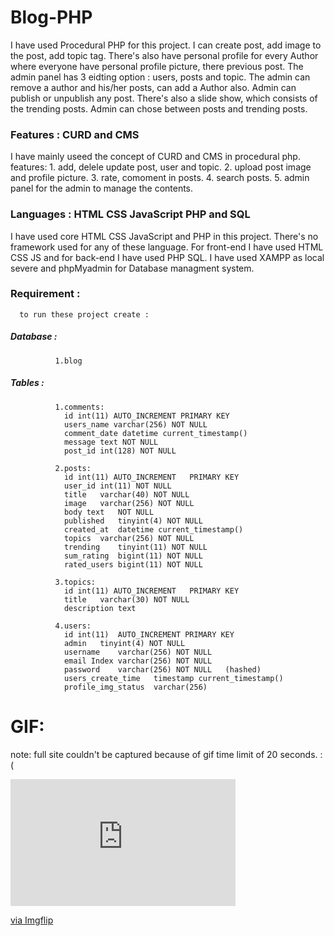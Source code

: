 # Blog-PHP
I have used Procedural PHP for this project. I can create post, add image to the post, add topic tag. There's also have personal profile for every Author where everyone have personal profile picture, there previous post. 
The admin panel has 3 eidting option : users, posts and topic. The admin can remove a author and his/her posts, can add a Author also. Admin can publish or unpublish any post.
There's also a slide show, which consists of the trending posts. Admin can chose between posts and trending posts.

### Features : CURD and CMS
I have mainly useed the concept of CURD and CMS in procedural php.
features:
        1. add, delele update post, user and topic.
        2. upload post image and profile picture.
        3. rate, comoment in posts.
        4. search posts.
        5. admin panel for the admin to manage the contents.

              
### Languages : HTML CSS JavaScript PHP and SQL
I have used core HTML CSS JavaScript and PHP in this project. There's no framework used for any of these language.
For front-end I have used HTML CSS JS and for back-end I have used PHP SQL.
I have used XAMPP as local severe and phpMyadmin for Database managment system.

### Requirement : 
      to run these project create :  
##### Database :
              1.blog 
##### Tables : 
              1.comments:
                id int(11) AUTO_INCREMENT PRIMARY KEY
                users_name varchar(256) NOT NULL
                comment_date datetime current_timestamp()	
                message	text NOT NULL
                post_id	int(128) NOT NULL
              
              2.posts:
              	id int(11) AUTO_INCREMENT	PRIMARY KEY	
                user_id	int(11) NOT NULL
                title	varchar(40)	NOT NULL
                image	varchar(256) NOT NULL
                body text	NOT NULL
                published	tinyint(4) NOT NULL		
                created_at	datetime current_timestamp()
                topics	varchar(256) NOT NULL
                trending	tinyint(11)	NOT NULL
                sum_rating	bigint(11) NOT NULL	
                rated_users	bigint(11) NOT NULL	
                
              3.topics:
                id int(11) AUTO_INCREMENT	PRIMARY KEY
                title	varchar(30)	NOT NULL
                description	text 
                
              4.users:
                id int(11)	AUTO_INCREMENT PRIMARY KEY
                admin	tinyint(4) NOT NULL	
                username	varchar(256) NOT NULL
                email Index	varchar(256) NOT NULL
                password	varchar(256) NOT NULL   (hashed)
                users_create_time	timestamp current_timestamp()			
                profile_img_status	varchar(256)
                
# GIF: 
note: full site couldn't be captured because of gif time limit of 20 seconds. :(
<div style="width:360px;max-width:100%;"><div style="height:0;padding-bottom:56.39%;position:relative;"><iframe width="360" height="203" style="position:absolute;top:0;left:0;width:100%;height:100%;" frameBorder="0" src="https://imgflip.com/embed/48xx1f"></iframe></div><p><a href="https://imgflip.com/gif/48xx1f">via Imgflip</a></p></div>

                               
                              
